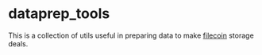 # dataprep_tools

This is a collection of utils useful in preparing data to make [filecoin](https://filecoin.io) storage deals.
